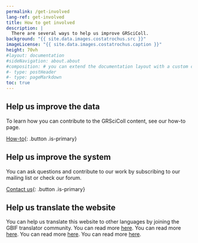 ```yaml
---
permalink: /get-involved
lang-ref: get-involved
title: How to get involved
description: |
  There are several ways to help us improve GRSciColl.
background: "{{ site.data.images.costatrochus.src }}"
imageLicense: "{{ site.data.images.costatrochus.caption }}"
height: 70vh
#layout: documentation
#sideNavigation: about.about
#composition: # you can extend the documentation layout with a custom composition
#- type: postHeader
#- type: pageMarkdown
toc: true
---
```


## Help us improve the data

To learn how you can contribute to the GRSciColl content, see our how-to page.

[How-to](/how-to){: .button .is-primary}

## Help us improve the system

You can ask questions and contribute to our work by subscribing to our mailing list or check our forum.

[Contact us](/contact){: .button .is-primary}

## Help us translate the website

You can help us translate this website to other languages by joining the GBIF translator community. You can read more [here](https://www.gbif.org/translators). You can read more [here](https://www.gbif.org/translators). You can read more [here](https://www.gbif.org/translators). You can read more [here](https://www.gbif.org/translators).
